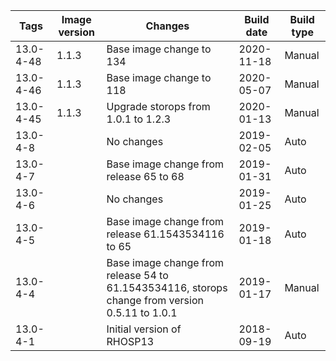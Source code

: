 | Tags | Image version | Changes | Build date | Build type |
| ---- | ------------- | ------- | ---------- | ---------- |
| 13.0-4-48 | 1.1.3 | Base image change to 134 | 2020-11-18 | Manual |
| 13.0-4-46 | 1.1.3 | Base image change to 118 | 2020-05-07 | Manual |
| 13.0-4-45 | 1.1.3 | Upgrade storops from 1.0.1 to 1.2.3 | 2020-01-13 | Manual |
| 13.0-4-8 | | No changes | 2019-02-05 | Auto |
| 13.0-4-7 | | Base image change from release 65 to 68 | 2019-01-31 | Auto |
| 13.0-4-6 | | No changes | 2019-01-25 | Auto |
| 13.0-4-5 | | Base image change from release 61.1543534116 to 65 | 2019-01-18 | Auto |
| 13.0-4-4 | | Base image change from release 54 to 61.1543534116, storops change from version 0.5.11 to 1.0.1 | 2019-01-17 | Manual |
| 13.0-4-1 | | Initial version of RHOSP13 | 2018-09-19 | Auto |
